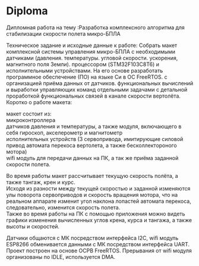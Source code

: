# Diploma
Дипломная работа на тему :Разработка  комплексного  алгоритма для стабилизации скорости полета микро-БПЛА

Техническое задание и исходные данные к работе:
Собрать макет комплексной системы управления микро-БПЛА с необходимыми датчиками (давления. температуры. угловой скорости. ускорения, 
магнитного поля Земли). процессором (STM32F103C8T6) и исполнительными устройствами. 
На его основе разработать программное обеспечение (ПО) на языке Си в ОС FreeRTOS. с организацией приёма данных от датчиков.
функциональных вычислений и выработки управляющих команд отдельными задачами с детальной проработкой функциональных 
связей в канале скорости вертолёта.  
Коротко о работе макета:  

макет состоит из:  
микроконтроллера  
датчиков давления и температуры, а также модуля, включающего в себя гироскоп, акселерометр и магнитометр  
исполнительных устройств (3 сервопривода, имитирующие силовой привод автомата перекоса вертолета, а также бесколлектороного мотора)  
wifi модуль для передачи данных на ПК, а так же приёма заданной скорости полета.

Во время работы макет рассчитывает текущую скорость полёта, а также тангаж, крен и курс.  
Исходя из разности между текущей скоростью и заданной изменяются улы поворота сервоприводов и скорость вращения мотора, что на реальном
аппарате изменит угол наклона лопастей автомата перекоса, следовательно, изменится скорость полета.  
Также во время работы на ПК с помощью приложения можно видеть графики изменения вычисленных углов крена, курса и тангажа, а также высоты 
и скоростей.  

Датчики общаются с МК посредством интерфейса I2C, wifi модуль ESP8266 обменивается данными с МК посредством интерфейса UART.
Проект построен на основе ОСРВ FreeRTOS.
Прерывания от wifi модуля организованы по IDLE, используется DMA.
